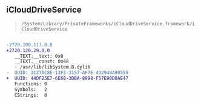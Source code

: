 ## iCloudDriveService

> `/System/Library/PrivateFrameworks/iCloudDriveService.framework/iCloudDriveService`

```diff

-2720.100.117.0.0
+2720.120.29.0.0
   __TEXT.__text: 0x0
   __TEXT.__const: 0x48
   - /usr/lib/libSystem.B.dylib
-  UUID: 3C27AC8E-13F3-3157-AF7E-4D2948A90559
+  UUID: 44DF25E7-6E68-3DBA-8998-F57E90D8AE47
   Functions: 0
   Symbols:   2
   CStrings:  0

```
